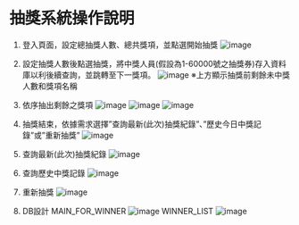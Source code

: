 # 抽獎系統操作說明

1.	登入頁面，設定總抽獎人數、總共獎項，並點選開始抽獎
   ![image](https://user-images.githubusercontent.com/12302993/173503103-419102d8-e281-44d0-8e47-35ae56311dbb.png)
  
2. 設定抽獎人數後點選抽獎，將中獎人員(假設為1-60000號之抽獎券)存入資料庫以利後續查詢，並跳轉至下一獎項。
   ![image](https://user-images.githubusercontent.com/12302993/173503317-32e12b87-9c20-4339-ab76-d8c4f09d06e9.png)
   ※上方顯示抽獎前剩餘未中獎人數和獎項名稱
 
3.	依序抽出剩餘之獎項
   ![image](https://user-images.githubusercontent.com/12302993/173503449-513deff4-5075-4f0d-b418-a3d0690e56ce.png)
   ![image](https://user-images.githubusercontent.com/12302993/173503466-3c28c7f9-d848-4455-862d-0bd4b26712bb.png)
   ![image](https://user-images.githubusercontent.com/12302993/173503482-e8fe8f7d-e867-4238-ab15-815ccf57b85e.png)

4.	抽獎結束，依據需求選擇”查詢最新(此次)抽獎紀錄”、”歷史今日中獎記錄”或”重新抽獎”
   ![image](https://user-images.githubusercontent.com/12302993/173503541-e80bfae5-86a0-4bce-a1a4-7318d4434fb3.png)

5.	查詢最新(此次)抽獎紀錄
   ![image](https://user-images.githubusercontent.com/12302993/173503629-785228bc-540d-4baa-9304-7ca9db179bd9.png)

6. 查詢歷史中獎記錄
   ![image](https://user-images.githubusercontent.com/12302993/173503670-02dfe203-2678-4a32-82a4-e7696f699e79.png)

7.	重新抽獎
   ![image](https://user-images.githubusercontent.com/12302993/173503704-ef3f3ad5-a164-4119-baef-82b5a60e99f4.png)

8.	DB設計
   MAIN_FOR_WINNER
   ![image](https://user-images.githubusercontent.com/12302993/173503773-c59c8e2b-1b4b-42fc-afe6-018d551ab571.png)
   WINNER_LIST
   ![image](https://user-images.githubusercontent.com/12302993/173503794-95d6edea-6d7d-430f-ad91-21ce7cd38d02.png)
